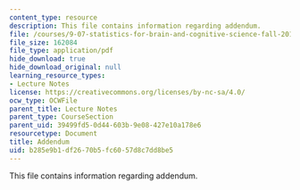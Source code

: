 ```yaml
---
content_type: resource
description: This file contains information regarding addendum.
file: /courses/9-07-statistics-for-brain-and-cognitive-science-fall-2016/b285e9b1df2670b5fc6057d8c7dd8be5_MIT9_07F16_lec9_Adendm.pdf
file_size: 162084
file_type: application/pdf
hide_download: true
hide_download_original: null
learning_resource_types:
- Lecture Notes
license: https://creativecommons.org/licenses/by-nc-sa/4.0/
ocw_type: OCWFile
parent_title: Lecture Notes
parent_type: CourseSection
parent_uid: 39499fd5-0d44-603b-9e08-427e10a178e6
resourcetype: Document
title: Addendum
uid: b285e9b1-df26-70b5-fc60-57d8c7dd8be5
---
```

This file contains information regarding addendum.